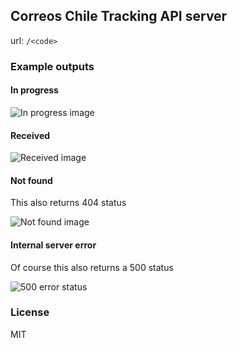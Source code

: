 ## Correos Chile Tracking API server

url: `/<code>`

### Example outputs

#### In progress
![In progress image](https://i.imgur.com/m04UtBW.png)

#### Received
![Received image](https://i.imgur.com/zM5asOI.png)

#### Not found
This also returns 404 status

![Not found image](https://i.imgur.com/c0nc5nQ.png)

#### Internal server error
Of course this also returns a 500 status

![500 error status](https://i.imgur.com/QWsu16x.png)

### License
MIT
